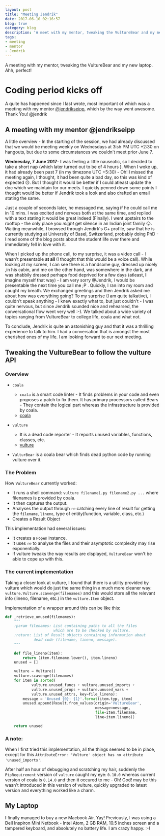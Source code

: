```yaml
---
layout: post
title: "Meeting Jendrik"
date: 2017-06-10 02:16:57
blog: true
category: blog
description: 'A meet with my mentor, tweaking the VultureBear and my new Laptop. Ahh, perfect.'
tags:
- meeting
- mentor
- Jendrik
---
```


A meeting with my mentor, tweaking the VultureBear and my new laptop. Ahh, perfect!

<!--more-->

# Coding period kicks off

A quite has happened since I last wrote, most important of which was a meeting with my mentor [@jendrikseipp](https://github.com/jendrikseipp), which by the way went awesome. Thank You! @jendrik

## A meeting with my mentor @jendrikseipp

A little overview - In the starting of the session, we had already discussed
that we would be meeting weekly on Wednesdays at 3ish PM UTC +2:30 on
hangouts, but due to some circumstances we couldn't meet prior June 7.

**Wednesday, 7 June 2017**- I was feeling a little nauseatic, so I decided to take a short nap (which later turned out to be of 4 hours ). When I woke up, it had already been past 7 (in my timezone UTC +5:30) - Oh! I missed the meeting again, I thought, it had been quite a bad day, so this was kind of expected :cry:. But I thought it would be better if I could atleast update the doc which we maintain for our meets. I quickly penned down some points I thought would be better if Jendrik took a look and also drafted an email stating the same.

Just a couple of seconds later, he messaged me, saying if he could call me in 10 mins. I was excited and nervous both at the same time, and replied with a text stating it would be great indeed (Finally). I went upstairs to the rooftop - the only place you *might* get silence in an Indian joint family :stuck_out_tongue_winking_eye:. Waiting meanwhile, I browsed through Jendirk's G+ profile, saw that he is currently studying at University of Basel, Switzerland, probably doing PhD - I read some of the blog posts about the student life over there and immediately fell in love with it.

When I picked up the phone call, to my surprise, it was a video call - I wasn't presentable **at all** (I thought that this would be a voice call). While looking at my screen, I can see there is a handsome guy, dressed up nicely ,in his cabin, and me on the other hand, was somewhere in the dark, and was shabbily dressed perhaps food deprived for a few days (atleast, I imagine myself that way) - I am very sorry @Jendrik, I would be presentable the next time you call me ;P . Quickly, I ran into my room and caught my breath. We exchanged greetings and then Jendrik asked me about how was everything going? To my surprise (I am quite talkative), I couldn't speak anything - I knew exactly what to, but just couldn't - I was quite nervous, but since Jendrik sounded nice and rehearsed, the conversational flow went very well :-). We talked about a wide variety of topics ranging from VultureBear to college life, coala and what not.

To conclude, Jendrik is quite an astonishing guy and that it was a thrilling experience to talk to him. I had a conversation that is amongst the most cherished ones of my life. I am looking forward to our next meeting.

## Tweaking the VultureBear to follow the vulture API

### Overview

* `coala`
    *  `coala` is a smart code linter - It finds problems in your code and even proposes a patch to fix them. It has primary processors called Bears - They contain the logical part whereas the infrastructure is provided by coala.
    * [coala](https://coala.io)


* `vulture`
    * It is a dead code reporter - It reports unused variables, functions, classes, etc.
    * [vulture](https://github.com/jendrikseipp/vulture)

* `VulturBear` is a coala bear which finds dead python code by running vulture over it.



### The Problem

How `VultureBear` currently worked:
* It runs a shell command: `vulture filename1.py filename2.py ...` where filenames is provided by coala.
* It then captures the output.
* Analyses the output through `re` catching every line of result for getting the `filename`, `lineno`, type of entity(function, variable, class, etc.)
* Creates a Result Object

This implementation had several issues:
* It creates a `Popen` instance.
* It uses `re` to analyse the files and their asymptotic complexity may rise exponentially.
* If vulture tweaks the way results are displayed, `VultureBear` won't be able to cope up with this.

### The current implementation

Taking a closer look at vulture, I found that there is a utility provided by vulture which would do just the same thing in a much more cleaner way:
`vulture.Vulture.scavenge(filenames)` and this would store all the relevant info (lineno, filename, etc.) in the `vulture.Item` object.

Implementation of a wrapper around this can be like this:
```python
def _retrieve_unused(filenames):
    """
    :param filenames: List containing paths to all the files
                      which are to be checked by vulture.
    :return: List of Result objects containing information about
             dead code (filename, lineno, message).
    """

    def file_lineno(item):
        return (item.filename.lower(), item.lineno)
    unused = []

    vulture = Vulture()
    vulture.scavenge(filenames)
    for item in sorted(
            vulture.unused_funcs + vulture.unused_imports +
            vulture.unused_props + vulture.unused_vars +
            vulture.unused_attrs, key=file_lineno):
        message = 'Unused {0}: {1}'.format(item.typ, item)
        unused.append(Result.from_values(origin='VultureBear',
                                         message=message,
                                         file=item.filename,
                                         line=item.lineno))

    return unused

```

### A note:

When I first tried this implementation, all the things seemed to be in place, except for this `AttributeError: 'Vulture' object has no attribute 'unused_imports'`.

After half an hour of debugging and scratching my hair, suddenly the `PipRequirement` version of `vulture` caught my eye: `0.10.0` whereas current version of coala is `0.14.0` and then it occured to me - Oh! God! may be this wasn't introduced in this version of vulture, quickly upgraded to latest version and everything worked like a charm.

## My Laptop

I finally managed to buy a new Macbook Air. Yay!
Previously, I was using a Dell Inspiron Mini Netbook - Intel Atom, 2 GB RAM, 10.5 inches screen and a tampered keyboard, and absolutely no battery life.
I am crazy happy. :-)
